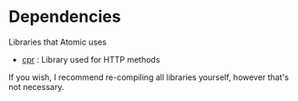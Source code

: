# Dependencies

Libraries that Atomic uses

- [cpr](https://github.com/whoshuu/cpr) : Library used for HTTP methods

If you wish, I recommend re-compiling all libraries yourself, however that's not necessary.
